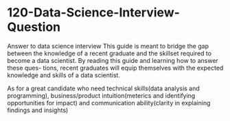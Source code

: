 # 120-Data-Science-Interview-Question
Answer to data science interview
This guide is meant to bridge the gap between the knowledge of a recent graduate and the skillset required to become a data scientist. 
By reading this guide and learning how to answer these ques- tions, recent graduates will equip themselves with the expected knowledge and skills of a data scientist.

As for a great candidate who need technical skills(data analysis and programming), business/product intuition(meterics and identifying opportunities for impact) 
and communication ability(clarity in explaining findings and insights)

